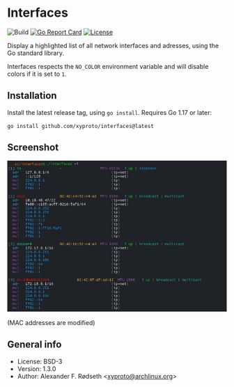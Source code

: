 # Interfaces

![Build](https://github.com/xyproto/interfaces/workflows/Build/badge.svg) [![Go Report Card](https://goreportcard.com/badge/github.com/xyproto/interfaces)](https://goreportcard.com/report/github.com/xyproto/interfaces) [![License](https://img.shields.io/badge/license-BSD-green.svg?style=flat)](https://raw.githubusercontent.com/xyproto/interfaces/main/LICENSE)

Display a highlighted list of all network interfaces and adresses, using the Go standard library.

Interfaces respects the `NO_COLOR` environment variable and will disable colors if it is set to `1`.

## Installation

Install the latest release tag, using `go install`. Requires Go 1.17 or later:

    go install github.com/xyproto/interfaces@latest

## Screenshot

![screenshot](img/screenshot.png)

(MAC addresses are modified)

## General info

* License: BSD-3
* Version: 1.3.0
* Author: Alexander F. Rødseth &lt;xyproto@archlinux.org&gt;
